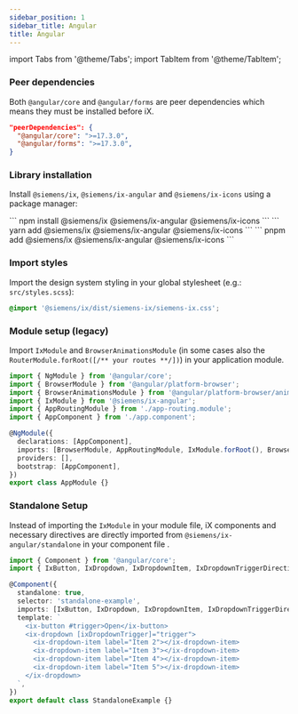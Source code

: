 ```yaml
---
sidebar_position: 1
sidebar_title: Angular
title: Angular
---
```


import Tabs from '@theme/Tabs';
import TabItem from '@theme/TabItem';

### Peer dependencies

Both `@angular/core` and `@angular/forms` are peer dependencies which means they must be installed before iX. 

```json
"peerDependencies": {
  "@angular/core": ">=17.3.0",
  "@angular/forms": ">=17.3.0",
}
```

### Library installation

Install `@siemens/ix`, `@siemens/ix-angular` and `@siemens/ix-icons` using a package manager:

<Tabs>
  <TabItem value="npm" label="NPM" default>
    ```
    npm install @siemens/ix @siemens/ix-angular @siemens/ix-icons
    ```
  </TabItem>
  <TabItem value="yarn" label="Yarn">
    ```
    yarn add @siemens/ix @siemens/ix-angular @siemens/ix-icons
    ```
  </TabItem>
  <TabItem value="pnpm" label="PNPM">
    ```
    pnpm add @siemens/ix @siemens/ix-angular @siemens/ix-icons
    ```
  </TabItem>
</Tabs>

### Import styles

Import the design system styling in your global stylesheet (e.g.: `src/styles.scss`):

```css
@import '@siemens/ix/dist/siemens-ix/siemens-ix.css';
```

### Module setup (legacy)

Import `IxModule` and `BrowserAnimationsModule` (in some cases also the `RouterModule.forRoot([/** your routes **/])`) in your application module.

```typescript
import { NgModule } from '@angular/core';
import { BrowserModule } from '@angular/platform-browser';
import { BrowserAnimationsModule } from '@angular/platform-browser/animations';
import { IxModule } from '@siemens/ix-angular';
import { AppRoutingModule } from './app-routing.module';
import { AppComponent } from './app.component';

@NgModule({
  declarations: [AppComponent],
  imports: [BrowserModule, AppRoutingModule, IxModule.forRoot(), BrowserAnimationsModule],
  providers: [],
  bootstrap: [AppComponent],
})
export class AppModule {}
```

### Standalone Setup

Instead of importing the `IxModule` in your module file, iX components and necessary directives are directly imported from `@siemens/ix-angular/standalone` in your component file .

```typescript
import { Component } from '@angular/core';
import { IxButton, IxDropdown, IxDropdownItem, IxDropdownTriggerDirective } from '@siemens/ix-angular/standalone';

@Component({
  standalone: true,
  selector: 'standalone-example',
  imports: [IxButton, IxDropdown, IxDropdownItem, IxDropdownTriggerDirective],
  template: `
    <ix-button #trigger>Open</ix-button>
    <ix-dropdown [ixDropdownTrigger]="trigger">
      <ix-dropdown-item label="Item 2"></ix-dropdown-item>
      <ix-dropdown-item label="Item 3"></ix-dropdown-item>
      <ix-dropdown-item label="Item 4"></ix-dropdown-item>
      <ix-dropdown-item label="Item 5"></ix-dropdown-item>
    </ix-dropdown>
  `,
})
export default class StandaloneExample {}
```
